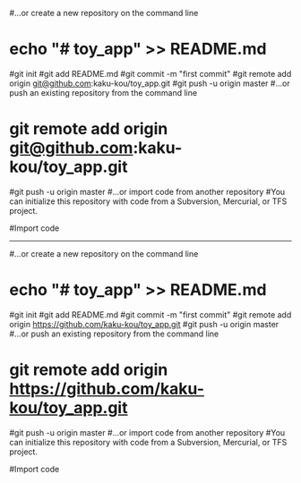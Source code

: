 #…or create a new repository on the command line
# echo "# toy_app" >> README.md
#git init
#git add README.md
#git commit -m "first commit"
#git remote add origin git@github.com:kaku-kou/toy_app.git
#git push -u origin master
#…or push an existing repository from the command line
# git remote add origin git@github.com:kaku-kou/toy_app.git
#git push -u origin master
#…or import code from another repository
#You can initialize this repository with code from a Subversion, Mercurial, or TFS project.

#Import code



--------------


#…or create a new repository on the command line
# echo "# toy_app" >> README.md
#git init
#git add README.md
#git commit -m "first commit"
#git remote add origin https://github.com/kaku-kou/toy_app.git
#git push -u origin master
#…or push an existing repository from the command line
# git remote add origin https://github.com/kaku-kou/toy_app.git
#git push -u origin master
#…or import code from another repository
#You can initialize this repository with code from a Subversion, Mercurial, or TFS project.

#Import code

